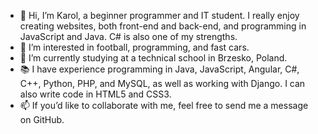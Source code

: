 - 👋 Hi, I’m Karol, a beginner programmer and IT student. I really enjoy creating websites, both front-end and back-end, and programming in JavaScript and Java. C# is also one of my strengths.
- 👀 I’m interested in football, programming, and fast cars.
- 🏫 I’m currently studying at a technical school in Brzesko, Poland.
- 📚 I have experience programming in Java, JavaScript, Angular, C#, C++, Python, PHP, and MySQL, as well as working with Django. I can also write code in HTML5 and CSS3.
- 📫 If you’d like to collaborate with me, feel free to send me a message on GitHub.

